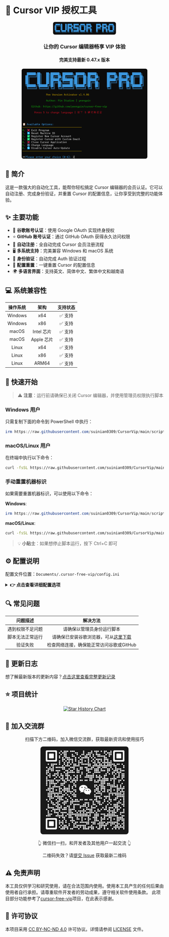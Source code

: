 # 🚀 Cursor VIP 授权工具

<div align="center">
<p align="center">
  <img src="./images/logo.png" alt="Cursor Pro Logo" width="200" style="border-radius: 6px;"/>
</p>

<h3>让你的 Cursor 编辑器畅享 VIP 体验</h3>
<h4>完美支持最新 0.47.x 版本</h4>

<p align="center">
  <img src="./images/new_2025-02-27_10-42-44.png" alt="new" width="400" style="border-radius: 6px;"/><br>
</p>
</div>

## 📖 简介

这是一款强大的自动化工具，能帮你轻松搞定 Cursor 编辑器的会员认证。它可以自动注册、完成身份验证，并重置 Cursor 的配置信息，让你享受到完整的功能体验。

## ✨ 主要功能

- 🌟 **谷歌账号认证**：使用 Google OAuth 实现终身授权
- ⭐ **GitHub 账号认证**：通过 GitHub OAuth 获得永久访问权限
- 🔄 **自动注册**：全自动完成 Cursor 会员注册流程
- 🖥️ **多系统支持**：完美兼容 Windows 和 macOS 系统
- 🔐 **身份验证**：自动完成 Auth 验证过程
- 🧹 **配置重置**：一键重置 Cursor 的配置信息
- 🌍 **多语言界面**：支持英文、简体中文、繁体中文和越南语

## 💻 系统兼容性

| 操作系统 | 架构 | 支持状态 |
|:-------:|:-----:|:-----:|
| Windows | x64 | ✅ 支持 |
| Windows | x86 | ✅ 支持 |
| macOS | Intel 芯片 | ✅ 支持 |
| macOS | Apple 芯片 | ✅ 支持 |
| Linux | x64 | ✅ 支持 |
| Linux | x86 | ✅ 支持 |
| Linux | ARM64 | ✅ 支持 |

## 🚀 快速开始

> ⚠️ **注意**：运行前请确保已关闭 Cursor 编辑器，并使用管理员权限执行脚本

### Windows 用户

只需复制下面的命令到 PowerShell 中执行：

```powershell
irm https://raw.githubusercontent.com/suinian0309/CursorVip/main/scripts/install.ps1 | iex
```

### macOS/Linux 用户

在终端中执行以下命令：

```bash
curl -fsSL https://raw.githubusercontent.com/suinian0309/CursorVip/main/scripts/install.sh -o install.sh && chmod +x install.sh && ./install.sh
```

### 手动重置机器标识

如果需要重置机器标识，可以使用以下命令：

**Windows**:
```powershell
irm https://raw.githubusercontent.com/suinian0309/CursorVip/main/scripts/reset.ps1 | iex
```

**macOS/Linux**:
```bash
curl -fsSL https://raw.githubusercontent.com/suinian0309/CursorVip/main/scripts/reset.sh | sudo bash
```

> 💡 **小贴士**：如果想停止脚本运行，按下 Ctrl+C 即可

## ⚙️ 配置说明

配置文件位置：`Documents/.cursor-free-vip/config.ini`

<details>
<summary><b>👉 点击查看详细配置选项</b></summary>

```
[Chrome]
# 谷歌浏览器路径
chromepath = C:\Program Files\Google/Chrome/Application/chrome.exe

[Turnstile]
# 人机验证等待时间
handle_turnstile_time = 2
# 人机验证随机等待时间（格式：1-3 或 1,3）
handle_turnstile_random_time = 1-3

[OSPaths]
# 存储文件路径
storage_path = /Users/username/Library/Application Support/Cursor/User/globalStorage/storage.json
# SQLite数据库路径
sqlite_path = /Users/username/Library/Application Support/Cursor/User/globalStorage/state.vscdb
# 机器ID路径
machine_id_path = /Users/username/Library/Application Support/Cursor/machineId

[Timing]
# 最小随机时间
min_random_time = 0.1
# 最大随机时间
max_random_time = 0.8
# 页面加载等待时间
page_load_wait = 0.1-0.8
# 输入等待时间
input_wait = 0.3-0.8
# 提交等待时间
submit_wait = 0.5-1.5
# 验证码输入等待时间
verification_code_input = 0.1-0.3
# 验证成功等待时间
verification_success_wait = 2-3
# 验证重试等待时间
verification_retry_wait = 2-3
# 邮件检查初始等待时间
email_check_initial_wait = 4-6
# 邮件刷新等待时间
email_refresh_wait = 2-4
# 设置页面加载等待时间
settings_page_load_wait = 1-2
# 失败重试时间
failed_retry_time = 0.5-1
# 重试间隔
retry_interval = 8-12
# 最大超时时间
max_timeout = 160
```
</details>

## 🔍 常见问题

| 问题描述 | 解决方法 |
|:--------------------------------------------------:|:------------------------------------------------:|
| 遇到权限不足问题 | 请确保以管理员身份运行脚本 |
| 脚本无法正常运行 | 请确保已安装谷歌浏览器，可从[这里下载](https://www.google.com/intl/en_pk/chrome/) |
| 验证失败 | 检查网络连接，确保能正常访问谷歌或GitHub |

## 📝 更新日志

想了解最新版本的更新内容？[点击这里查看完整更新记录](CHANGELOG.md)

## ⭐ 项目统计

<div align="center">

[![Star History Chart](https://api.star-history.com/svg?repos=suinian0309/CursorVip&type=Date)](https://star-history.com/#suinian0309/CursorVip&Date)

</div>

## 👥 加入交流群

<div align="center">
  <p>扫描下方二维码，加入微信交流群，获取最新资讯和使用技巧</p>
  <img src="./images/wechat_group.jpg" alt="微信交流群" width="280" style="border-radius: 8px;"/>
  <p>👆 微信扫一扫，和开发者及其他用户一起交流 👆</p>
  <p>二维码失效？请<a href="https://github.com/suinian0309/CursorVip/issues">提交 Issue</a> 获取最新二维码</p>
</div>

## ⚠️ 免责声明

本工具仅供学习和研究使用，请在合法范围内使用。使用本工具产生的任何后果由使用者自行承担。请尊重软件开发者的劳动成果，遵守相关软件使用条款。
此项目部分功能参考了[cursor-free-vip](https://github.com/yeongpin/cursor-free-vip)项目，在此表示感谢。

## 📄 许可协议

本项目采用 [CC BY-NC-ND 4.0](https://creativecommons.org/licenses/by-nc-nd/4.0/) 许可协议。详情请参阅 [LICENSE](LICENSE.md) 文件。
